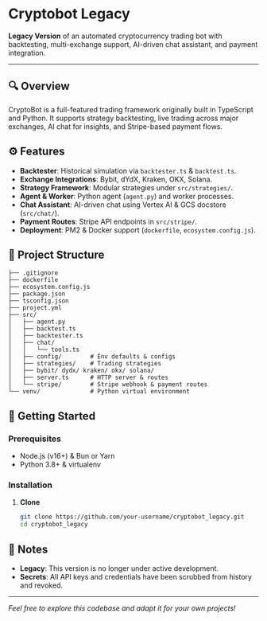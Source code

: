 # Cryptobot Legacy

**Legacy Version** of an automated cryptocurrency trading bot with backtesting, multi-exchange support, AI-driven chat assistant, and payment integration.

---

## 🔍 Overview

CryptoBot is a full-featured trading framework originally built in TypeScript and Python. It supports strategy backtesting, live trading across major exchanges, AI chat for insights, and Stripe-based payment flows.

## ⚙️ Features

- **Backtester**: Historical simulation via `backtester.ts` & `backtest.ts`.
- **Exchange Integrations**: Bybit, dYdX, Kraken, OKX, Solana.
- **Strategy Framework**: Modular strategies under `src/strategies/`.
- **Agent & Worker**: Python agent (`agent.py`) and worker processes.
- **Chat Assistant**: AI-driven chat using Vertex AI & GCS docstore (`src/chat/`).
- **Payment Routes**: Stripe API endpoints in `src/stripe/`.
- **Deployment**: PM2 & Docker support (`dockerfile`, `ecosystem.config.js`).

## 📁 Project Structure

```
├── .gitignore
├── dockerfile
├── ecosystem.config.js
├── package.json
├── tsconfig.json
├── project.yml
├── src/
│   ├── agent.py
│   ├── backtest.ts
│   ├── backtester.ts
│   ├── chat/
│   │   └── tools.ts
│   ├── config/        # Env defaults & configs
│   ├── strategies/    # Trading strategies
│   ├── bybit/ dydx/ kraken/ okx/ solana/
│   ├── server.ts      # HTTP server & routes
│   └── stripe/        # Stripe webhook & payment routes
└── venv/              # Python virtual environment
```

## 🚀 Getting Started

### Prerequisites

- Node.js (v16+) & Bun or Yarn
- Python 3.8+ & virtualenv

### Installation

1. **Clone**

   ```bash
   git clone https://github.com/your-username/cryptobot_legacy.git
   cd cryptobot_legacy
   ```

## 📝 Notes

- **Legacy**: This version is no longer under active development.
- **Secrets**: All API keys and credentials have been scrubbed from history and revoked.

---

_Feel free to explore this codebase and adapt it for your own projects!_
